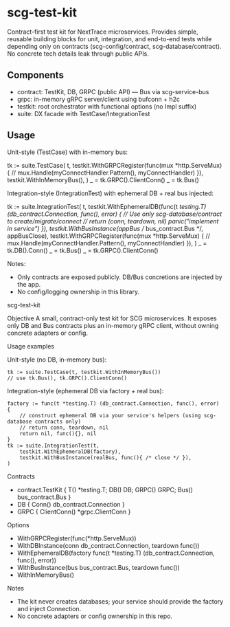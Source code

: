 # scg-test-kit

Contract-first test kit for NextTrace microservices. Provides simple, reusable building blocks for unit, integration, and end-to-end tests while depending only on contracts (scg-config/contract, scg-database/contract). No concrete tech details leak through public APIs.

## Components
- contract: TestKit, DB, GRPC (public API) — Bus via scg-service-bus
- grpc: in-memory gRPC server/client using bufconn + h2c
- testkit: root orchestrator with functional options (no Impl suffix)
- suite: DX facade with TestCase/IntegrationTest

## Usage

Unit-style (TestCase) with in-memory bus:

tk := suite.TestCase(
    t,
    testkit.WithGRPCRegister(func(mux *http.ServeMux) {
        // mux.Handle(myConnectHandler.Pattern(), myConnectHandler)
    }),
    testkit.WithInMemoryBus(),
)
_ = tk.GRPC().ClientConn()
_ = tk.Bus()

Integration-style (IntegrationTest) with ephemeral DB + real bus injected:

tk := suite.IntegrationTest(
    t,
    testkit.WithEphemeralDB(func(t *testing.T) (db_contract.Connection, func(), error) {
        // Use only scg-database/contract to create/migrate/connect
        // return (conn, teardown, nil)
        panic("implement in service")
    }),
    testkit.WithBusInstance(appBus /* bus_contract.Bus */, appBusClose),
    testkit.WithGRPCRegister(func(mux *http.ServeMux) {
        // mux.Handle(myConnectHandler.Pattern(), myConnectHandler)
    }),
)
_ = tk.DB().Conn()
_ = tk.Bus()
_ = tk.GRPC().ClientConn()

Notes:
- Only contracts are exposed publicly. DB/Bus concretions are injected by the app.
- No config/logging ownership in this library.

scg-test-kit

Objective
A small, contract-only test kit for SCG microservices. It exposes only DB and Bus contracts plus an in-memory gRPC client, without owning concrete adapters or config.

Usage examples

Unit-style (no DB, in-memory bus):

    tk := suite.TestCase(t, testkit.WithInMemoryBus())
    // use tk.Bus(), tk.GRPC().ClientConn()

Integration-style (ephemeral DB via factory + real bus):

    factory := func(t *testing.T) (db_contract.Connection, func(), error) {
        // construct ephemeral DB via your service's helpers (using scg-database contracts only)
        // return conn, teardown, nil
        return nil, func(){}, nil
    }
    tk := suite.IntegrationTest(t,
        testkit.WithEphemeralDB(factory),
        testkit.WithBusInstance(realBus, func(){ /* close */ }),
    )

Contracts

- contract.TestKit { T() *testing.T; DB() DB; GRPC() GRPC; Bus() bus_contract.Bus }
- DB { Conn() db_contract.Connection }
- GRPC { ClientConn() *grpc.ClientConn }

Options

- WithGRPCRegister(func(*http.ServeMux))
- WithDBInstance(conn db_contract.Connection, teardown func())
- WithEphemeralDB(factory func(t *testing.T) (db_contract.Connection, func(), error))
- WithBusInstance(bus bus_contract.Bus, teardown func())
- WithInMemoryBus()

Notes
- The kit never creates databases; your service should provide the factory and inject Connection.
- No concrete adapters or config ownership in this repo.
